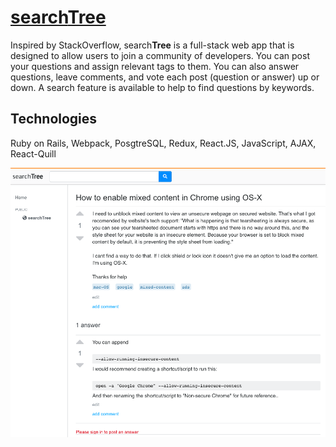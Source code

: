 <h1><a href='https://search-tree.herokuapp.com/#/'>search<strong>Tree</strong></a></h1>
<p>Inspired by StackOverflow, search<strong>Tree</strong> is a full-stack web app that is designed to allow users to join a community of developers. You can post your questions and assign relevant tags to them. You can also answer questions, leave comments, and vote each post (question or answer) up or down. A search feature is available to help to find questions by keywords.</p>
<h2>Technologies</h2>
<p>Ruby on Rails, Webpack, PosgtreSQL, Redux, React.JS, JavaScript, AJAX, React-Quill</p>
<img src='./app/assets/images/searchTree1.png'>
